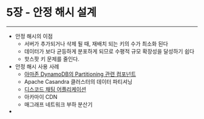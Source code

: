 # 5장 - 안정 해시 설계

-- -- 

* 안정 해시의 이점
  * 서버가 추가되거나 삭제 될 때, 재배치 되는 키의 수가 최소화 된다
  * 데이터가 보다 균등하게 분포하게 되므로 수평적 규모 확장성을 달성하기 쉽다
  * 핫스팟 키 문제를 줄인다.
* 안정 해시 사용 사례
  * [아마존 DynamoDB의 Partitioning 관련 컴포넌트](https://www.allthingsdistributed.com/files/amazon-dynamo-sosp2007.pdf)
  * Apache Casandra 클러스터의 데이터 파티셔닝
  * [디스코드 채팅 어플리케이션](https://discord.com/blog/how-discord-scaled-elixir-to-5-000-000-concurrent-users)
  * 아카마이 CDN
  * 매그래프 네트워크 부하 분산기
* 
